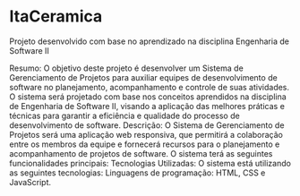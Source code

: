 # ItaCeramica
Projeto desenvolvido com base no aprendizado na disciplina Engenharia de Software II

Resumo:
O objetivo deste projeto é desenvolver um Sistema de Gerenciamento de Projetos para auxiliar equipes de desenvolvimento de software no planejamento, acompanhamento e controle de suas atividades. O sistema será projetado com base nos conceitos aprendidos na disciplina de Engenharia de Software II, visando a aplicação das melhores práticas e técnicas para garantir a eficiência e qualidade do processo de desenvolvimento de software.
Descrição:
O Sistema de Gerenciamento de Projetos será uma aplicação web responsiva, que permitirá a colaboração entre os membros da equipe e fornecerá recursos para o planejamento e acompanhamento de projetos de software. O sistema terá as seguintes funcionalidades principais:
Tecnologias Utilizadas:
O sistema está utilizando as seguintes tecnologias:
Linguagens de programação: HTML, CSS e JavaScript.

